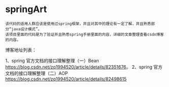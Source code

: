 # springArt
    该代码的适用人群应该是使用过spring框架，并且对其中的理论有一定了解，并且熟悉部分“java设计模式”。
    该项目里面的代码是为了验证并且熟悉spring手册里面的内容，详细的文章整理查看csdn博客的内容。
博客地址列表：

1、spring 官方文档的接口理解整理（一）Bean
<url>https://blog.csdn.net/zq1994520/article/details/82351676</url>。
2、spring 官方文档的接口理解整理（二）AOP
<url>https://blog.csdn.net/zq1994520/article/details/82498615</url>
